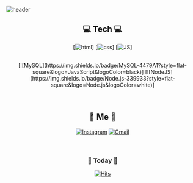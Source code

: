 ![header](https://capsule-render.vercel.app/api?type=waving&color=auto&height=300&section=header&text=SunyoungBaek&fontSize=90)


<div align=center>
  
## 💻 Tech 💻
[![html](https://img.shields.io/badge/Html-E34F26?style=flat-square&logo=Html5&logoColor=white)] 
[![css](https://img.shields.io/badge/CSS-1572B6?style=flat-square&logo=CSS3&logoColor=white)] 
[![JS](https://img.shields.io/badge/JavaScript-F7DF1E?style=flat-square&logo=JavaScript&logoColor=black)]   

<br>
[![MySQL](https://img.shields.io/badge/MySQL-4479A1?style=flat-square&logo=JavaScript&logoColor=black)]
[![NodeJS](https://img.shields.io/badge/Node.js-339933?style=flat-square&logo=Node.js&logoColor=white)]
<br><br><br>
  
## 🌷 Me 🌷
[![Instagram](https://img.shields.io/badge/Instagram-white?style=flat-square&logo=Instagram&logoColor=E4405F)](https://www.instagram.com/bsy0720) 
[![Gmail](https://img.shields.io/badge/Gmail-EA4335?style=flat-square&logo=Gmail&logoColor=white)](mailto:bsy1245@gamil.com)
<br><br><br>
  
  
### 📅 Today 📅  
[![Hits](https://hits.seeyoufarm.com/api/count/incr/badge.svg?url=https%3A%2F%2Fgithub.com%2Fbsy0720&count_bg=%2354EFC1&title_bg=%23BFCBCD&icon=&icon_color=%230F0000&title=hits&edge_flat=false)](https://hits.seeyoufarm.com)
<br><br><br><br><br>
    
</div>
